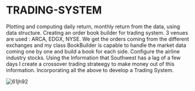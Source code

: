 # TRADING-SYSTEM

Plotting and computing daily return, monthly return from the data, using data structure.
Creating an order book builder for  trading system. 3 venues are used : ARCA, EDGX, NYSE.
We get the orders coming from the different exchanges and my class BookBuilder is capable to handle the market data coming one by one and build a book for each side. 
Configure	the	airline	industry stocks.
Using the Information that Southwest has a lag of a few days I create a crossover trading strateegy to make money out of this information.
Incorporating all the above to develop a Trading System.

![61jh92](https://user-images.githubusercontent.com/63490333/149705569-cbd548d1-cfb8-432f-aaec-03714e540866.gif)
